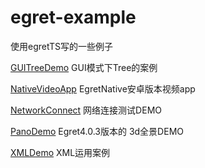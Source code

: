 # egret-example

使用egretTS写的一些例子

 <a href="https://i-fuyun.github.io/js-example/egret/GUITreeDemo/index.html" target="_blank">GUITreeDemo</a>
 GUI模式下Tree的案例

 <a href="https://i-fuyun.github.io/js-example/egret/NativeVideoApp/egret源码+android工程+apk/ActionVideoAPP/index.html" target="_blank">NativeVideoApp</a>
 EgretNative安卓版本视频app

 <a href="https://i-fuyun.github.io/js-example/egret/NetworkConnect/index.html" target="_blank">NetworkConnect</a>
 网络连接测试DEMO

 <a href="https://i-fuyun.github.io/js-example/egret/PanoDemo/index.html" target="_blank">PanoDemo</a>
 Egret4.0.3版本的 3d全景DEMO

 <a href="https://i-fuyun.github.io/js-example/egret/XMLDemo/index.html" target="_blank">XMLDemo</a>
 XML运用案例

